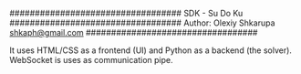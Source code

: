 ##################################
        SDK - Su Do Ku
##################################
Author: Olexiy Shkarupa
        shkaph@gmail.com
##################################

It uses HTML/CSS as a frontend (UI) and Python as a backend (the solver).
WebSocket is uses as communication pipe.
